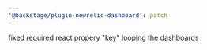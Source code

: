 ```yaml
---
'@backstage/plugin-newrelic-dashboard': patch
---
```


fixed required react propery "key" looping the dashboards
